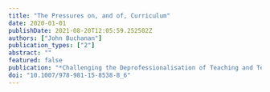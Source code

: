 ```yaml
---
title: "The Pressures on, and of, Curriculum"
date: 2020-01-01
publishDate: 2021-08-20T12:05:59.252502Z
authors: ["John Buchanan"]
publication_types: ["2"]
abstract: ""
featured: false
publication: "*Challenging the Deprofessionalisation of Teaching and Teachers*"
doi: "10.1007/978-981-15-8538-8_6"
---
```


